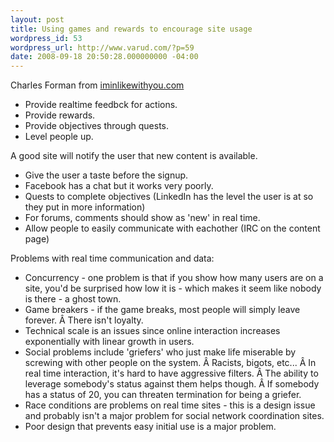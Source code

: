```yaml
---
layout: post
title: Using games and rewards to encourage site usage
wordpress_id: 53
wordpress_url: http://www.varud.com/?p=59
date: 2008-09-18 20:50:28.000000000 -04:00
---
```

<div>Charles Forman from <a href="http://www.iminlikewithyou.com">iminlikewithyou.com</a></div>
<ul>
	<li>Provide realtime feedbck for actions.</li>
	<li>Provide rewards.</li>
	<li>Provide objectives through quests.</li>
	<li>Level people up.</li>
</ul>
<div>A good site will notify the user that new content is available.</div>
<div></div>
<div>
<ul>
	<li>Give the user a taste before the signup.</li>
	<li>Facebook has a chat but it works very poorly.</li>
	<li>Quests to complete objectives (LinkedIn has the level the user is at so they put in more information)</li>
	<li>For forums, comments should show as 'new' in real time.</li>
	<li>Allow people to easily communicate with eachother (IRC on the content page)</li>
</ul>
<div>Problems with real time communication and data:</div>
<div>
<ul>
	<li>Concurrency - one problem is that if you show how many users are on a site, you'd be surprised how low it is - which makes it seem like nobody is there - a ghost town.</li>
	<li>Game breakers - if the game breaks, most people will simply leave forever. Â There isn't loyalty.</li>
	<li>Technical scale is an issues since online interaction increases exponentially with linear growth in users.</li>
	<li>Social problems include 'griefers' who just make life miserable by screwing with other people on the system. Â Racists, bigots, etc... Â In real time interaction, it's hard to have aggressive filters. Â The ability to leverage somebody's status against them helps though. Â If somebody has a status of 20, you can threaten termination for being a griefer.</li>
	<li>Race conditions are problems on real time sites - this is a design issue and probably isn't a major problem for social network coordination sites.</li>
	<li>Poor design that prevents easy initial use is a major problem.</li>
</ul>
<div></div>
</div>
</div>
